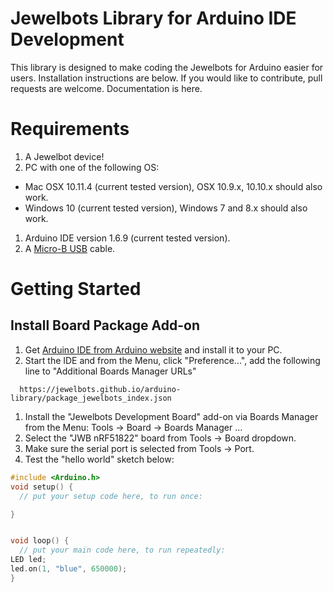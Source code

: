 # Jewelbots Library for Arduino IDE Development


This library is designed to make coding the Jewelbots for Arduino easier for users. Installation instructions are below. If you would like to contribute, pull requests are welcome. Documentation is here.

# Requirements


1. A Jewelbot device!
1. PC with one of the following OS:
  - Mac OSX 10.11.4 (current tested version), OSX 10.9.x, 10.10.x should also work.
  - Windows 10 (current tested version), Windows 7 and 8.x should also work.
1. Arduino IDE version 1.6.9 (current tested version).
1. A [Micro-B USB](https://upload.wikimedia.org/wikipedia/commons/d/db/MicroB_USB_Plug.jpg) cable.

# Getting Started


## Install Board Package Add-on

1. Get [Arduino IDE from Arduino website](http://arduino.cc/en/Main/Software) and install it to your PC.
1. Start the IDE and from the Menu, click "Preference...", add the following line to "Additional Boards Manager URLs"
  ```
	https://jewelbots.github.io/arduino-library/package_jewelbots_index.json  
  ```

1. Install the "Jewelbots Development Board" add-on via Boards Manager from the Menu: Tools -> Board -> Boards Manager ...
1. Select the "JWB nRF51822" board from Tools -> Board dropdown.
1. Make sure the serial port is selected from Tools -> Port.
1. Test the "hello world" sketch below:

```c
#include <Arduino.h>
void setup() {
  // put your setup code here, to run once:

}


void loop() {
  // put your main code here, to run repeatedly:
LED led;
led.on(1, "blue", 650000);
}
```
